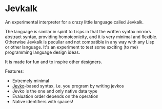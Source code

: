 # Jevkalk

An experimental interpreter for a crazy little language called Jevkalk.

The language is similar in spirit to Lisps in that the written syntax mirrors abstract syntax, providing homoiconicity, and it is very minimal and flexible. Otherwise Jevkalk is peculiar and not compatible in any way with any Lisp or other language. It's an experiment to test some exciting (to me) programming language design ideas.

It is made for fun and to inspire other designers.

Features:

* Extremely minimal
* [Jevko](https://jevko.org)-based syntax, i.e. you program by writing jevkos
* Jevko is the one and only native data type
* Evaluation order depends on the operation
* Native identifiers with spaces!
